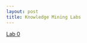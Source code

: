 ```yaml
---
layout: post
title: Knowledge Mining Labs 
---
```





[Lab 0](https://rmaheshkum.github.io/Lab0.html)
